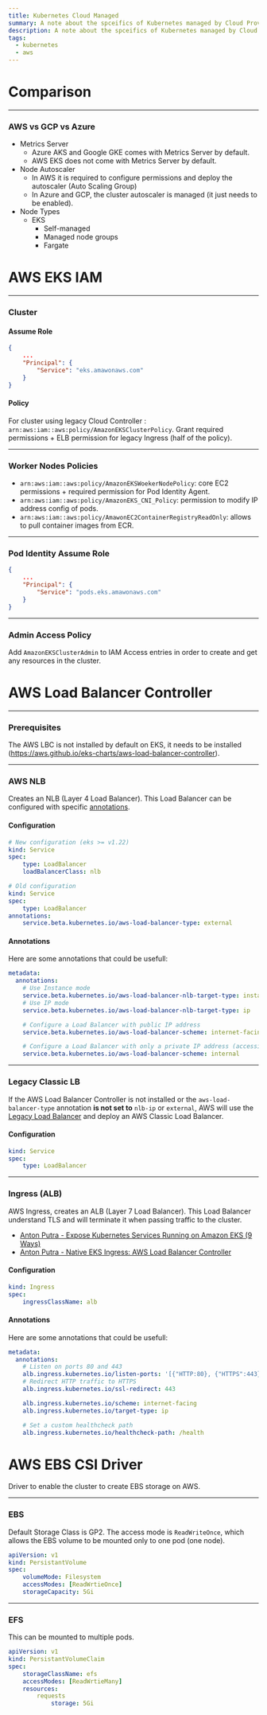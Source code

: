 ```yaml
---
title: Kubernetes Cloud Managed
summary: A note about the spceifics of Kubernetes managed by Cloud Providers.
description: A note about the spceifics of Kubernetes managed by Cloud Providers.
tags:
  - kubernetes
  - aws
---
```


# Comparison

---

### AWS vs GCP vs Azure

* Metrics Server
  * Azure AKS and Google GKE comes with Metrics Server by default.
  * AWS EKS does not come with Metrics Server by default.
* Node Autoscaler
  * In AWS it is required to configure permissions and deploy the autoscaler (Auto Scaling Group)
  * In Azure and GCP, the cluster autoscaler is managed (it just needs to be enabled).
* Node Types 
  * EKS
    * Self-managed
    * Managed node groups
    * Fargate

# AWS EKS IAM

---

### Cluster

#### Assume Role

````json
{
	...
	"Principal": {
		"Service": "eks.amawonaws.com"
	}
}
````

#### Policy

For cluster using legacy Cloud Controller : `arn:aws:iam::aws:policy/AmazonEKSClusterPolicy`. Grant required permissions + ELB permission for legacy Ingress (half of the policy).

---

### Worker Nodes Policies

* `arn:aws:iam::aws:policy/AmazonEKSWoekerNodePolicy`: core EC2 permissions + required permission for Pod Identity Agent.
* `arn:aws:iam::aws:policy/AmazonEKS_CNI_Policy`: permission to modify IP address config of pods.
* `arn:aws:iam::aws:policy/AmawonEC2ContainerRegistryReadOnly`: allows to pull container images from ECR.

---

### Pod Identity Assume Role


````json
{
	...
	"Principal": {
		"Service": "pods.eks.amawonaws.com"
	}
}
````

---

### Admin Access Policy

Add `AmazonEKSClusterAdmin` to IAM Access entries in order to create and get any resources in the cluster.

# AWS Load Balancer Controller

---

### Prerequisites

The AWS LBC is not installed by default on EKS, it needs to be installed (https://aws.github.io/eks-charts/aws-load-balancer-controller).

---

### AWS NLB

Creates an NLB (Layer 4 Load Balancer).
This Load Balancer can be configured with specific [annotations](https://kubernetes-sigs.github.io/aws-load-balancer-controller/v2.8/guide/service/annotations/). 

#### Configuration

````yml
# New configuration (eks >= v1.22)
kind: Service
spec:
	type: LoadBalancer
	loadBalancerClass: nlb
````

````yml
# Old configuration
kind: Service
spec:
	type: LoadBalancer
annotations: 
	service.beta.kubernetes.io/aws-load-balancer-type: external
````

#### Annotations

Here are some annotations that could be usefull:

````yml
metadata:
  annotations:
    # Use Instance mode
    service.beta.kubernetes.io/aws-load-balancer-nlb-target-type: instance
    # Use IP mode
    service.beta.kubernetes.io/aws-load-balancer-nlb-target-type: ip

	# Configure a Load Balancer with public IP address
    service.beta.kubernetes.io/aws-load-balancer-scheme: internet-facing

	# Configure a Load Balancer with only a private IP address (accessible only in the VPC).
    service.beta.kubernetes.io/aws-load-balancer-scheme: internal

````

---

### Legacy Classic LB

If the AWS Load Balancer Controller is not installed or the `aws-load-balancer-type` annotation **is not set to** `nlb-ip` or `external`, AWS will use the [Legacy Load Balancer](https://kubernetes-sigs.github.io/aws-load-balancer-controller/v2.8/guide/service/annotations/#legacy-cloud-provider) and deploy an AWS Classic Load Balancer.

#### Configuration

````yml
kind: Service
spec:
	type: LoadBalancer
````

---

### Ingress (ALB)

AWS Ingress, creates an ALB (Layer 7 Load Balancer). 
This Load Balancer understand TLS and will terminate it when passing traffic to the cluster. 

* [Anton Putra - Expose Kubernetes Services Running on Amazon EKS (9 Ways)](https://www.youtube.com/watch?v=ePqUq06WoLk&list=PLiMWaCMwGJXkbN7J_j3qFEZVBacdoYCPJ&index=15)
* [Anton Putra - Native EKS Ingress: AWS Load Balancer Controller](https://www.youtube.com/watch?v=ZfjpWOC5eoE)

#### Configuration

````yml
kind: Ingress
spec:
	ingressClassName: alb
````

#### Annotations

Here are some annotations that could be usefull:

````yml
metadata:
  annotations:
    # Listen on ports 80 and 443
    alb.ingress.kubernetes.io/listen-ports: '[{"HTTP:80}, {"HTTPS":443}]'
    # Redirect HTTP traffic to HTTPS
    alb.ingress.kubernetes.io/ssl-redirect: 443

    alb.ingress.kubernetes.io/scheme: internet-facing
    alb.ingress.kubernetes.io/target-type: ip

	# Set a custom healthcheck path
	alb.ingress.kubernetes.io/healthcheck-path: /health
````

# AWS EBS CSI Driver

Driver to enable the cluster to create EBS storage on AWS.

---

### EBS

Default Storage Class is GP2. The access mode is `ReadWriteOnce`, which allows the EBS volume to be mounted only to one pod (one node).

````yml
apiVersion: v1
kind: PersistantVolume
spec:
	volumeMode: Filesystem
	accessModes: [ReadWrtieOnce]
	storageCapacity: 5Gi
````

---

### EFS

This can be mounted to multiple pods.

````yml
apiVersion: v1
kind: PersistantVolumeClaim
spec:
	storageClassName: efs
	accessModes: [ReadWrtieMany]
	resources:
		requests
			storage: 5Gi
````
